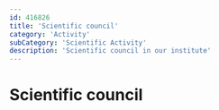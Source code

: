 ```yaml
---
id: 416826
title: 'Scientific council'
category: 'Activity'
subCategory: 'Scientific Activity'
description: 'Scientific council in our institute'
---
```


# Scientific council
